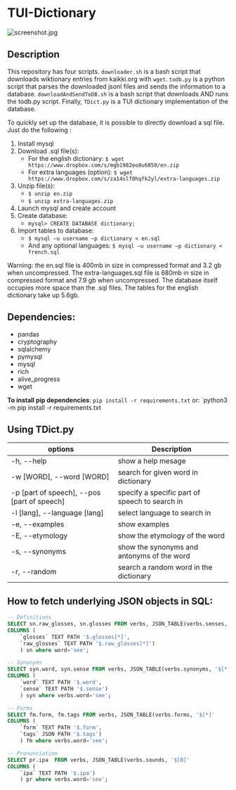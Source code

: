 # TUI-Dictionary

![screenshot.jpg](https://raw.githubusercontent.com/Lodobo/TUI-Dictionary/main/screenshot.jpg)

## Description

This repository has four scripts. `downloader.sh` is a bash script that downloads wiktionary entries from kaikki.org with `wget`. `todb.py` is a python script that parses the downloaded jsonl files and sends the information to a database. `downloadAndSendToDB.sh` is a bash script that downloads AND runs the todb.py script. Finally, `TDict.py` is a TUI dictionary implementation of the database.

To quickly set up the database, it is possible to directly download a sql file. Just do the following :
1) Install mysql
2) Download .sql file(s):
    - For the english dictionary: `$ wget https://www.dropbox.com/s/mgb1982eo8u6850/en.zip`
    - For extra languages (option): `$ wget https://www.dropbox.com/s/za14slf0hqfk2yl/extra-languages.zip`
3) Unzip file(s):
    - `$ unzip en.zip`
    - `$ unzip extra-languages.zip`
4) Launch mysql and create account
5) Create database:
    - `mysql> CREATE DATABASE dictionary;`
6) Import tables to database:
    - `$ mysql –u username –p dictionary < en.sql`
    - And any optional languages: `$ mysql –u username –p dictionary < french.sql`
 
Warning: the en.sql file is 400mb in size in compressed format and 3.2 gb when uncompressed. The extra-languages.sql file is 680mb in size in compressed format and 7.9 gb when uncompressed. The database itself occupies more space than the .sql files. The tables for the english dictionary take up 5.6gb.

## Dependencies:

- pandas
- cryptography
- sqlalchemy
- pymysql
- mysql
- rich
- alive_progress
- wget

**To install pip dependencies**:
`pip install -r requirements.txt`
or:
`python3 -m pip install -r requirements.txt

## Using TDict.py

|options|Description|
|----|----|
|-h, --help|show a help mesage|
|-w [WORD], --word [WORD]|search for given word in dictionary|
|-p [part of speech], --pos [part of speech]|specify a specific part of speech to search in|
|-l [lang], --language [lang]|select language to search in|
|-e, --examples|show examples|
|-E, --etymology|show the etymology of the word|
|-s, --synonyms|show the synonyms and antonyms of the word|
|-r, --random|search a random word in the dictionary|

## How to fetch underlying JSON objects in SQL:
```sql
-- Definitions
SELECT sn.raw_glosses, sn.glosses FROM verbs, JSON_TABLE(verbs.senses, '$[*]'
COLUMNS (
    `glosses` TEXT PATH '$.glosses[*]',
    `raw_glosses` TEXT PATH '$.raw_glosses[*]')
    ) sn where word='see';
```
```sql
-- Synonyms
SELECT syn.word, syn.sense FROM verbs, JSON_TABLE(verbs.synonyms, '$[*]'
COLUMNS (
    `word` TEXT PATH '$.word',
    `sense` TEXT PATH '$.sense')
    ) syn where verbs.word='see';
```
```sql
-- Forms
SELECT fm.form, fm.tags FROM verbs, JSON_TABLE(verbs.forms, '$[*]'
COLUMNS (
    `form` TEXT PATH '$.form',
    `tags` JSON PATH '$.tags')
    ) fm where verbs.word='see';
```
```sql
-- Pronunciation
SELECT pr.ipa  FROM verbs, JSON_TABLE(verbs.sounds, '$[0]'
COLUMNS (
    `ipa` TEXT PATH '$.ipa')
    ) pr where verbs.word='see';
```
